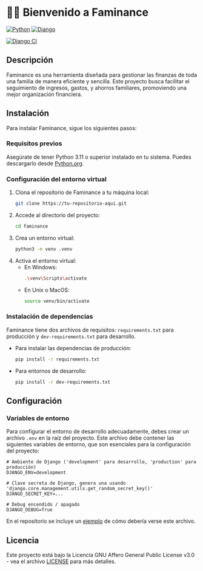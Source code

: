 # 👋🏻 Bienvenido a Faminance

[![Python](https://img.shields.io/badge/Python-3.11+-yellow?style=for-the-badge&logo=python&logoColor=white&labelColor=101010)](https://python.org)
[![Django](https://img.shields.io/badge/Django-5.0.2-5646ED?style=for-the-badge&logo=django&logoColor=white&labelColor=101010)](https://reflex.dev)

[![Django CI](https://github.com/juandaherrera/faminance/actions/workflows/django.yml/badge.svg)](https://github.com/juandaherrera/faminance/actions/workflows/django.yml)

## Descripción

Faminance es una herramienta diseñada para gestionar las finanzas de toda una familia de manera eficiente y sencilla. Este proyecto busca facilitar el seguimiento de ingresos, gastos, y ahorros familiares, promoviendo una mejor organización financiera.

## Instalación

Para instalar Faminance, sigue los siguientes pasos:

### Requisitos previos

Asegúrate de tener Python 3.11 o superior instalado en tu sistema. Puedes descargarlo desde [Python.org](https://python.org).

### Configuración del entorno virtual

1. Clona el repositorio de Faminance a tu máquina local:
    ```bash
    git clone https://tu-repositorio-aqui.git
    ```
2. Accede al directorio del proyecto:
    ```bash
    cd faminance
    ```
3. Crea un entorno virtual:
    ```bash
    python3 -m venv .venv
    ```
4. Activa el entorno virtual:
   - En Windows:
        ```bash
        .\venv\Scripts\activate
        ```
   - En Unix o MacOS:
        ```bash
        source venv/bin/activate
        ```

### Instalación de dependencias
Faminance tiene dos archivos de requisitos: `requirements.txt` para producción y `dev-requirements.txt` para desarrollo.

- Para instalar las dependencias de producción:
  ```bash
  pip install -r requirements.txt
  ```
- Para entornos de desarrollo:
    ```bash
    pip install -r dev-requirements.txt
    ```

## Configuración

### Variables de entorno
Para configurar el entorno de desarrollo adecuadamente, debes crear un archivo `.env` en la raíz del proyecto. Este archivo debe contener las siguientes variables de entorno, que son esenciales para la configuración del proyecto:

```plaintext
# Ambiente de Django ('development' para desarrollo, 'production' para producción)
DJANGO_ENV=development

# Clave secreta de Django, genera una usando 'django.core.management.utils.get_random_secret_key()'
DJANGO_SECRET_KEY=...

# Debug encendido / apagado
DJANGO_DEBUG=True
```

En el repositorio se incluye un [ejemplo](.env.example) de cómo debería verse este archivo.


## Licencia
Este proyecto está bajo la Licencia GNU Affero General Public License v3.0 - vea el archivo [LICENSE](LICENSE) para más detalles.